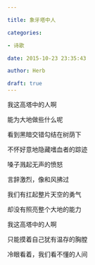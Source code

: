 ```yaml
---

title: 象牙塔中人

categories:

- 诗歌

date: 2015-10-23 23:35:43

author: Herb

draft: true
---
```


我这高塔中的人啊

能为大地做些什么呢

看到黑暗交错勾结在树荫下

不怀好意地隐藏嗜血者的踪迹

嗓子溅起无声的愤怒

言辞激烈，像和风拂过

我们有扛起整片天空的勇气

却没有照亮整个大地的能力

我这高塔中的人啊

只能摸着自己犹有温存的胸膛

冷眼看着，我们看不懂的人间